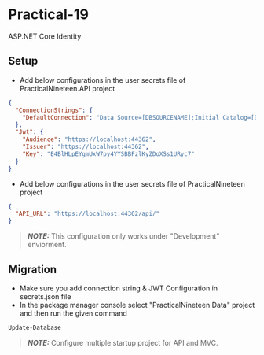 # Practical-19

ASP.NET Core Identity

## Setup

- Add below configurations in the user secrets file of PracticalNineteen.API project

```json
{
  "ConnectionStrings": {
    "DefaultConnection": "Data Source=[DBSOURCENAME];Initial Catalog=[DBName];Persist Security Info=True;User ID=[YOURUSERID];Password=[******];TrustServerCertificate=True"
  },
  "Jwt": {
    "Audience": "https://localhost:44362",
    "Issuer": "https://localhost:44362",
    "Key": "E4BlHLpEYgmUxW7py4YYSBBFzlKyZDoXSs1URyc7"
  }
}
```

- Add below configurations in the user secrets file of PracticalNineteen project

```json
{
  "API_URL": "https://localhost:44362/api/"
}
```

> **_NOTE:_** This configuration only works under "Development" enviorment.

## Migration

- Make sure you add connection string & JWT Configuration in secrets.json file
- In the package manager console select "PracticalNineteen.Data" project and then run the given command

```bash
Update-Database
```

> **_NOTE:_** Configure multiple startup project for API and MVC.
